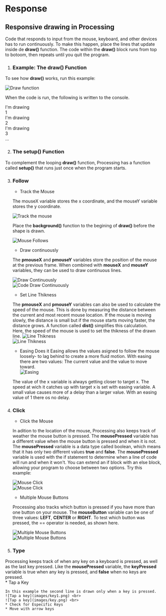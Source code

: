 # Response

## Responsive drawing in Processing 

Code that responds to input from the mouse, keyboard, and other devices has to run continuously. To make this happen, place the lines that update inside de **draw()** function. The code within the **draw()** block runs from top to botoom, then repeats until you quit the program. 

1. ### Example: The draw() Function

To see how **draw()** works, run this example:

![Draw function](images/drawfunction.png)

When the code is run, the following is written to the console.

I'm drawing<br>
1<br>
I'm drawing<br>
2<br>
I'm drawing<br>
3<br>
...<br>

2. ### The setup() Function

To complement the looping **draw()** function, Processing has a function called **setup()** that runs just once when the program starts.

3. ### Follow
    * Track the Mouse<br>
    
    The mouseX variable stores the x coordinate, and the mouseY variable stores the y coordinate. <br>
    
    ![Track the mouse](images/trackmouse.png) <br>
    
    Place the **background()** function to the begining of **draw()** before the shape is drawn. 

    ![Mouse Follows](images/mousefollows.png) <br>
    
    * Draw continuously<br>
    
    The **pmouseX** and **pmouseY** variables store the position of the mouse at the previous frame. When combined with **mouseX** and **mouseY** variables, they can be used to draw continuous lines.
    
     ![Draw Continuously](images/continuously.png) <br>
     ![Code Draw Continuously](images/codecontinuously.png) <br>
    * Set Line Thikness<br>
    
    The **pmouseX** and **pmouseY** variables can also be used to calculate the speed of the mouse. This is done by measuring the distance between the current and most recent mouse location. If the mouse is moving slowly, the distance is small but if the mouse starts moving faster, the distance grows. A function called **dist()** simplifies this calculation.<br>
    Here, the speed of the mouse is used to set the thikness of the drawn line.
     ![Line Thikness](images/dist.png) <br>
     ![Line Thikness](images/distcode.png) <br>
    
    * Easing Does it
    Easing allows the values asigned to follow the mouse loosely- to lag behind to create a more fluid motion. With easing there are two values: The current value and the value to move toward.  
     ![Easing](images/easing.png) <br>
     
     The value of the x variable is always getting closer to target x. The speed at wich it catches up with target x is set with easing variable. A small value causes more of a delay than a larger value. With an easing value of 1 there os no delay.
     
     
5. ### Click 

    * Click the Mouse
    
    In adition to the location of the mouse, Processing also keeps track of weather the mouse button is pressed. The 
    **mousePressed** variable has a different value when the mouse button is pressed and when it is not. The **mousePressed** variable is a data type called boolean, which means that it has only two different values **true** and **false**. The **mousePressed** variable is used with the if statement to determine when a line of code will run and when it won't. You can extend an if block with an else block, allowing your program to choose between two options. Try this example:
    
    ![Mouse Click](images/mouseclick.png) <br>
    ![Mouse Click](images/mouseclick1.png) <br>
    
    * Multiple Mouse Buttons
    
    Processing also tracks which button is pressed if you have more than one button on your mouse. The **mouseButton** variable can be one of three values: **LEFT**, **CENTER** or **RIGHT**. To test which button was pressed, the == operator is needed, as shown here.
    
    ![Multiple Mouse Buttons](images/mouseButtons1.png) <br>
    ![Multiple Mouse Buttons](images/mouseButtons.png) <br>

6. ### Type

Processing keeps track of when any key on a keyboard is pressed, as well as the last key pressed. Like the **mousePressed** variable, the **keyPressed** variable is true when any key is pressed, and **false** when no keys are pressed.
<br>
    * Tap a Key
    
    In this example the second line is drawn only when a key is pressed.
    ![Tap a key](images/key1.png) <br>
    ![Tap a key](images/key.png) <br>
    * Check for Especific Keys 
    * Move with arrow keys
